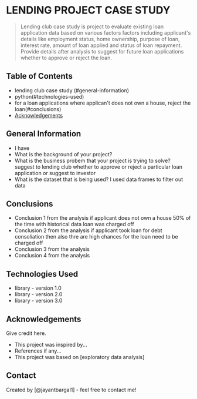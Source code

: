 # LENDING PROJECT CASE STUDY
> Lending club case study is project to evaluate existing loan application data based on various factors
factors including applicant's details like employment status, home ownership, purpose of loan, interest rate, amount of 
loan applied and status of loan repayment. Provide details after analysis to suggest for future loan applications 
whether to approve or reject the loan.


## Table of Contents
* lending club case study (#general-information)
* python(#technologies-used)
* for a loan applications where applican't does not own a house, reject the loan(#conclusions)
* [Acknowledgements](#acknowledgements)

<!-- You can include any other section that is pertinent to your problem -->

## General Information
- I have 
- What is the background of your project?
- What is the business probem that your project is trying to solve?
suggest to lending club whether to approve or reject a particular loan application or suggest to investor
- What is the dataset that is being used?
I used data frames to filter out data
<!-- You don't have to answer all the questions - just the ones relevant to your project. -->

## Conclusions
- Conclusion 1 from the analysis
if applicant does not own a house 50% of the time with historical data loan was charged off
- Conclusion 2 from the analysis
if applicant took loan for debt consoliation then also thre are high chances for the loan need to be charged off
- Conclusion 3 from the analysis
- Conclusion 4 from the analysis

<!-- You don't have to answer all the questions - just the ones relevant to your project. -->


## Technologies Used
- library - version 1.0
- library - version 2.0
- library - version 3.0

<!-- As the libraries versions keep on changing, it is recommended to mention the version of library used in this project -->

## Acknowledgements
Give credit here.
- This project was inspired by...
- References if any...
- This project was based on [exploratory data analysis]


## Contact
Created by [@jayantbargal1] - feel free to contact me!


<!-- Optional -->
<!-- ## License -->
<!-- This project is open source and available under the [... License](). -->

<!-- You don't have to include all sections - just the one's relevant to your project -->